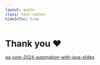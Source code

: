```yaml
---
layout: quote
class: text-center
hideInToc: true
---
```


# Thank you ❤️

<ant-design-github-outlined /> [qa-june-2024-automation-with-java-slides](https://github.com/mhmasum0/qa-june-2024-automation-with-java-slides)
